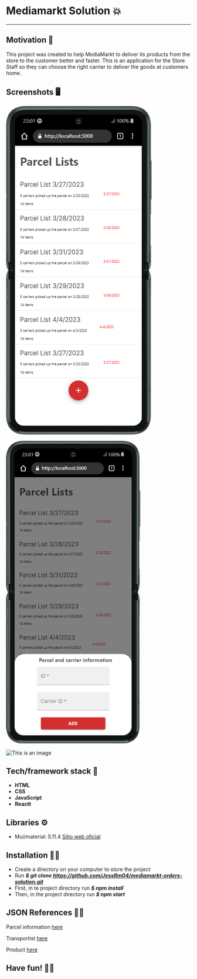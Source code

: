 # Mediamarkt Solution :boom:
***
## Motivation :brain:
This project was created to help MediaMarkt to deliver its products from the store to the customer better and faster. This is an application for the Store Staff so they can choose the right carrier to deliver the goods at customers home.


## Screenshots :desktop_computer:
![This is an image](./src/assets/img/mobile1.png)

![This is an image](./src/assets/img/mobile2.png)

![This is an image](./src/assets/img/mmobile3.png)


## Tech/framework stack :electric_plug:
* **HTML** 
* **CSS** 
* **JavaScript**
* **Reactt**

## Libraries :gear:
* Mui/material: 5.11.4 [Sitio web oficial](https://mui.com/)

## Installation :mechanic:
* Create a directory on your computer to store the project
* Run ***$ git clone https://github.com/JessRm04/mediamarkt-orders-solution.git***
* First, in te project directory run ***$ npm install***
* Then, in the project directory run ***$ npm start***


## JSON References 👩‍💻
Parcel information [here](https://challenges-asset-files.s3.us-east-2.amazonaws.com/Events/Media+Markt/Challenges/parcels_mm.json) 

Transportist [here](https://challenges-asset-files.s3.us-east-2.amazonaws.com/Events/Media+Markt/Challenges/carriers_mm.json) 

Product [here](https://challenges-asset-files.s3.us-east-2.amazonaws.com/Events/Media+Markt/Challenges/items_mm.json) 


## Have fun! :woman_juggling:

